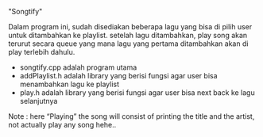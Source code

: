 "Songtify"

Dalam program ini, sudah disediakan beberapa lagu yang bisa di pilih user untuk ditambahkan ke playlist.
setelah lagu ditambahkan, play song akan terurut secara queue yang mana lagu yang pertama ditambahkan akan di play terlebih dahulu.

- songtify.cpp adalah program utama
- addPlaylist.h adalah library yang berisi fungsi agar user bisa menambahkan lagu ke playlist
- play.h adalah library yang berisi fungsi agar user bisa next back ke lagu selanjutnya


Note : here “Playing” the song will consist of printing the title and the artist, not actually play any song hehe..


